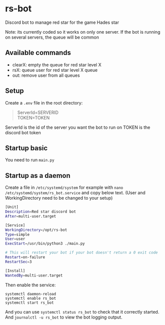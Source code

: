 # rs-bot

Discord bot to manage red star for the game Hades star

Note: its currently coded so it works on only one server. If the bot is running on several servers, the queue will be common

## Available commands

- clearX: empty the queue for red star level X
- rsX: queue user for red star level X queue
- out: remove user from all queues

## Setup

Create a `.env` file in the root directory:

>ServerId=SERVERID  
TOKEN=TOKEN

ServerId is the id of the server you want the bot to run on
TOKEN is the discord bot token

## Startup basic

You need to run `main.py`

## Startup as a daemon

Create a file in `/etc/systemd/system` for example with `nano /etc/systemd/system/rs_bot.service` and copy below text. (User and WorkingDirectory need to be changed to your setup)

```bash
[Unit]
Description=Red star discord bot
After=multi-user.target

[Service]
WorkingDirectory=/opt/rs-bot
Type=simple
User=user
ExecStart=/usr/bin/python3 ./main.py

# This will restart your bot if your bot doesn't return a 0 exit code
Restart=on-failure
RestartSec=3

[Install]
WantedBy=multi-user.target
```

Then enable the service:

```shell
systemctl daemon-reload
systemctl enable rs_bot
systemctl start rs_bot
```

And you can use `systemctl status rs_bot` to check that it correctly started. And `journalctl -u rs_bot` to view the bot logging output.
